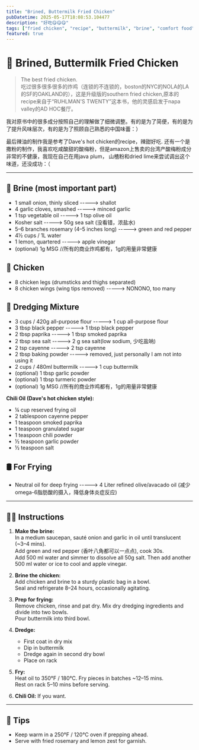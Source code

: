 ```yaml
---
title: "Brined, Buttermilk Fried Chicken"
pubDatetime: 2025-05-17T18:08:53.104477
description: "好吃😋😋😋"
tags: ["fried chicken", "recipe", "buttermilk", "brine", "comfort food"]
featured: true
---
```


# 🍗 Brined, Buttermilk Fried Chicken
> The best fried chicken.  
吃过很多很多很多的炸鸡（连锁的不连锁的，boston的NYC的NOLA的LA的SF的OAKLAND的），这是升级版的southern fried chicken,原本的recipe来自于“RUHLMAN'S TWENTY”这本书，他的灵感启发于napa valley的AD HOC餐厅。


我对原书中的很多成分按照自己的理解做了细微调整。有的是为了简便，有的是为了提升风味层次，有的是为了照顾自己熟悉的中国味蕾：）

最后辣油的制作我是参考了Dave's hot chicken的recipe，辣甜好吃.
还有一个是撒粉的制作，我喜欢吃咸酸甜的酸梅粉，但是amazon上售卖的台湾产酸梅粉成分非常的不健康，我现在自己在用java plum， 山楂粉和dried lime来尝试调出这个味道，还没成功：（

---

## 🧂 Brine (most important part)
- 1 small onion, thinly sliced  -----> shallot
- 4 garlic cloves, smashed  ----->  minced garlic
- 1 tsp vegetable oil  -----> 1 tsp olive oil
- Kosher salt  -----> 50g sea salt (没看错，浓盐水)
- 5–6 branches rosemary (4–5 inches long)  -----> green and red pepper
- 4½ cups / 1L water  
- 1 lemon, quartered  -----> apple vinegar
- (optional) 1g MSG //所有的商业炸鸡都有，1g的用量非常健康

## 🍗 Chicken
- 8 chicken legs (drumsticks and thighs separated)  
- 8 chicken wings (wing tips removed)  -----> NONONO, too many

## 🍚 Dredging Mixture
- 3 cups / 420g all-purpose flour -----> 1 cup all-purpose flour
- 3 tbsp black pepper             -----> 1 tbsp black pepper
- 2 tbsp paprika                  -----> 1 tbsp smoked paprika
- 2 tbsp sea salt                 -----> 2 g sea salt(low sodium, 少吃盐呐)
- 2 tsp cayenne                   -----> 2 tsp cayenne
- 2 tbsp baking powder            -----> removed, just personally I am not into using it
- 2 cups / 480ml buttermilk       -----> 1 cup buttermilk
- (optional) 1 tbsp garlic powder
- (optional) 1 tbsp turmeric powder
- (optional) 1g MSG //所有的商业炸鸡都有，1g的用量非常健康

**Chili Oil (Dave's hot chicken style):** 
- ¼ cup reserved frying oil
- 2 tablespoon cayenne pepper
- 1 teaspoon smoked paprika
- 1 teaspoon granulated sugar
- 1 teaspoon chili powder
- ½ teaspoon garlic powder
- ½ teaspoon salt

## 🛢️ For Frying
- Neutral oil for deep frying -----> 4 Liter refined olive/avacado oil (减少omega-6脂肪酸的摄入，降低身体炎症反应)

---

## 👨‍🍳 Instructions

1. **Make the brine:**  
   In a medium saucepan, sauté onion and garlic in oil until translucent (~3–4 mins).  
   Add green and red pepper (香叶八角都可以一点点), cook 30s.  
   Add 500 ml water and simmer to dissolve all 50g salt. Then add another 500 ml water or ice to cool and apple vinegar.

2. **Brine the chicken:**  
   Add chicken and brine to a sturdy plastic bag in a bowl.  
   Seal and refrigerate 8–24 hours, occasionally agitating.

3. **Prep for frying:**  
   Remove chicken, rinse and pat dry. 
   Mix dry dredging ingredients and divide into two bowls.  
   Pour buttermilk into third bowl.

4. **Dredge:**  
   - First coat in dry mix  
   - Dip in buttermilk  
   - Dredge again in second dry bowl  
   - Place on rack  

5. **Fry:**  
   Heat oil to 350°F / 180°C. Fry pieces in batches ~12–15 mins.  
   Rest on rack 5–10 mins before serving.

6. **Chili Oil:** 
   If you want.

---

## 🌿 Tips

- Keep warm in a 250°F / 120°C oven if prepping ahead.  
- Serve with fried rosemary and lemon zest for garnish.  
